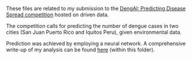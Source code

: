 These files are related to my submission to the [DengAI: Predicting Disease Spread competition](https://www.drivendata.org/competitions/44/dengai-predicting-disease-spread/) hosted on driven data.

The competition calls for predicting the number of dengue cases in two cities (San Juan Puerto Rico and Iquitos Peru), given environmental data. 

Prediction was achieved by employing a neural network.
A comprehensive write-up of my analysis can be found [here](https://github.com/pgjauregui/Predictive-Analytics/blob/main/DengAI_Predicting_Disease_Spread_(Neural_Network_Forecasting)/DengAI%20Write%20Up.pdf) (within this folder).
